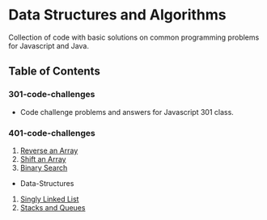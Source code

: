 # Data Structures and Algorithms
Collection of code with basic solutions on common programming problems for Javascript and Java.

## Table of Contents

### 301-code-challenges
* Code challenge problems and answers for Javascript 301 class.

### 401-code-challenges
1. [Reverse an Array](https://github.com/idothestamping/data-structures-and-algorithms/blob/master/401-code-challenges/documents/ArrayReverse.md)
2. [Shift an Array](https://github.com/idothestamping/data-structures-and-algorithms/blob/master/401-code-challenges/documents/ArrayShift.md)
3. [Binary Search](https://github.com/idothestamping/data-structures-and-algorithms/blob/master/401-code-challenges/documents/BinarySearch.md)

* Data-Structures
1. [Singly Linked List](https://github.com/idothestamping/data-structures-and-algorithms/blob/ll_insertions/Data-Structures/documents/LinkedList.md)
2. [Stacks and Queues](https://github.com/idothestamping/data-structures-and-algorithms/blob/ll_insertions/Data-Structures/documents/StackAndQueues.md)
